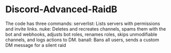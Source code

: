 # Discord-Advanced-RaidB
The code has three commands:  serverlist: Lists servers with permissions and invite links. nuke: Deletes and recreates channels, spams them with the bot and webhooks, adjusts bot roles, renames roles, skips unmodifiable channels, and logs actions to DM. banall: Bans all users, sends a custom DM message for a silent raid
